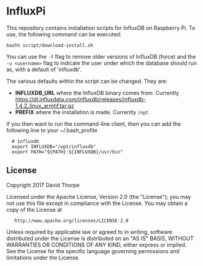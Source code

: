 # InfluxPi

This repository contains installation scripts for InfluxDB on Raspberry Pi.
To use, the following command can be executed:

```
bash% script/download-install.sh
```

You can use the `-f` flag to remove older versions of InfluxDB (force) and the
`-u <username>` flag to indicate the user under which the database should run
as, with a default of 'influxdb'.

The various defaults within the script can be changed. They are:

  * __INFLUXDB_URL__ where the InfluxDB binary comes from. Currently https://dl.influxdata.com/influxdb/releases/influxdb-1.4.2_linux_armhf.tar.gz
  * __PREFIX__ where the installation is made. Currently `/opt`

If you then want to run the command-line client, then you can add the following
line to your ~/.bash_profile

```
  # influxdb
  export INFLUXDB="/opt/influxdb"
  export PATH="${PATH}:${INFLUXDB}/usr/bin"
```

License
-------

Copyright 2017 David Thorpe

   Licensed under the Apache License, Version 2.0 (the "License");
   you may not use this file except in compliance with the License.
   You may obtain a copy of the License at

       http://www.apache.org/licenses/LICENSE-2.0

   Unless required by applicable law or agreed to in writing, software
   distributed under the License is distributed on an "AS IS" BASIS,
   WITHOUT WARRANTIES OR CONDITIONS OF ANY KIND, either express or implied.
   See the License for the specific language governing permissions and
   limitations under the License.
